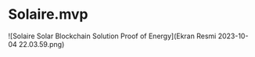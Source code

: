 # Solaire.mvp

![Solaire Solar Blockchain Solution Proof of Energy](Ekran Resmi 2023-10-04 22.03.59.png)
